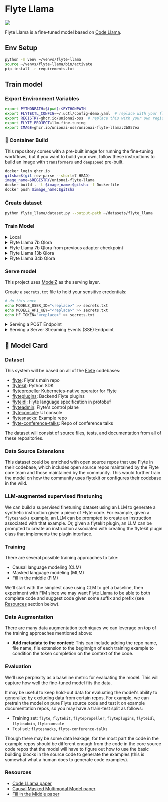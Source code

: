 # Flyte Llama

![](static/flyte_llama.png)

Flyte Llama is a fine-tuned model based on [Code Llama](https://about.fb.com/news/2023/08/code-llama-ai-for-coding/).

## Env Setup

```bash
python -m venv ~/venvs/flyte-llama
source ~/venvs/flyte-llama/bin/activate
pip install -r requirements.txt
```

## Train model

### Export Environment Variables

```bash
export PYTHONPATH=$(pwd):$PYTHONPATH
export FLYTECTL_CONFIG=~/.uctl/config-demo.yaml  # replace with your flyte/union cloud config
export REGISTRY=ghcr.io/unionai-oss  # replace this with your own registry
export FLYTE_PROJECT=llm-fine-tuning
export IMAGE=ghcr.io/unionai-oss/unionai-flyte-llama:2b857ea
```

### 🐳 Container Build

This repository comes with a pre-built image for running the fine-tuning workflows,
but if you want to build your own, follow these instructions to build an image
with `transformers` and `deepspeed` pre-built.

```bash
docker login ghcr.io
gitsha=$(git rev-parse --short=7 HEAD)
image_name=$REGISTRY/unionai-flyte-llama
docker build . -t $image_name:$gitsha -f Dockerfile
docker push $image_name:$gitsha
```

### Create dataset

```bash
python flyte_llama/dataset.py --output-path ~/datasets/flyte_llama
```

### Train Model


<details>
<summary>Local</summary>
<p>

```bash
python flyte_llama/train.py \
    --model_path codellama/CodeLlama-7b-hf \
    --data_dir=~/datasets/flyte_llama \
    --output_dir=~/models/flyte_llama
```
</p>
</details>


<details>
<summary>Flyte Llama 7b Qlora</summary>
<p>

**Train:**

```bash
pyflyte --config $FLYTECTL_CONFIG \
    run --remote \
    --copy-all \
    --project $FLYTE_PROJECT \
    --image $IMAGE \
    flyte_llama/workflows.py train_workflow \
    --config config/flyte_llama_7b_qlora_v0.json
```

**Publish:**

```bash
pyflyte --config $FLYTECTL_CONFIG \
    run --remote \
    --copy-all \
    --project $FLYTE_PROJECT \
    --image $IMAGE \
    flyte_llama/workflows.py publish_model_workflow \
    --config config/flyte_llama_7b_qlora_v0.json \
    --model_dir s3://path/to/model
```


</p>
</details>

<details>
<summary>Flyte Llama 7b Qlora from previous adapter checkpoint</summary>
<p>

Pass in the `--pretrained_adapter` flag to continue training from a previous
adapter checkpoint. This is typically an s3 path produced by `train_workflow`.

```bash
pyflyte --config $FLYTECTL_CONFIG \
    run --remote \
    --copy-all \
    --project $FLYTE_PROJECT \
    --image $IMAGE \
    flyte_llama/workflows.py train_workflow \
    --config config/flyte_llama_7b_qlora_v0.json \
    --pretrained_adapter s3://path/to/checkpoint
```
</p>
</details>

<details>
<summary>Flyte Llama 13b Qlora</summary>
<p>

```bash
pyflyte --config $FLYTECTL_CONFIG \
    run --remote \
    --copy-all \
    --project $FLYTE_PROJECT \
    --image $IMAGE \
    flyte_llama/workflows.py train_workflow \
    --config config/flyte_llama_13b_qlora_v0.json
```
</p>
</details>

<details>
<summary>Flyte Llama 34b Qlora</summary>
<p>

```bash
pyflyte --config $FLYTECTL_CONFIG \
    run --remote \
    --copy-all \
    --project $FLYTE_PROJECT \
    --image $IMAGE \
    flyte_llama/workflows.py train_workflow \
    --config config/flyte_llama_34b_qlora_v0.json
```
</p>
</details>

### Serve model

This project uses [ModelZ](https://modelz.ai/) as the serving layer.

Create a `secrets.txt` file to hold your sensitive credentials:

```bash
# do this once
echo MODELZ_USER_ID="<replace>" >> secrets.txt
echo MODELZ_API_KEY="<replace>" >> secrets.txt
echo HF_TOKEN="<replace>" >> secrets.txt
```

<details>
<summary>Serving a POST Endpoint</summary>
<p>

Export env vars:

```bash
eval $(sed 's/^/export /g' secrets.txt)
export VERSION=$(git rev-parse --short=7 HEAD)
export SERVING_IMAGE=ghcr.io/unionai-oss/modelz-flyte-llama-serving:$VERSION
```

Build the serving image:

```bash
docker build . -f Dockerfile.server \
    --build-arg "HF_TOKEN=$HF_TOKEN" \
    -t $SERVING_IMAGE
```

Push it:

```bash
docker push $SERVING_IMAGE
```

Deploy:

```bash
python deploy.py \
    --user-id $MODELZ_USER_ID \
    --api-key $MODELZ_API_KEY \
    --deployment-name flyte-llama-$VERSION \
    --image $SERVING_IMAGE \
    --server-resource "nvidia-ada-l4-2-24c-96g"
```

Get the `deployment_key` from the output of the command above and use it to test
the model:

```bash
python client.py \
    --prompt "The code snippet below shows a basic Flyte workflow" \
    --output-file output.txt \
    --api-key $MODELZ_API_KEY \
    --deployment-key <deployment_key>
```

</p>
</details>

<details>
<summary>Serving a Server Streaming Events (SSE) Endpoint</summary>
<p>

Export env vars:

```bash
eval $(sed 's/^/export /g' secrets.txt)
export VERSION=$(git rev-parse --short=7 HEAD)
export SERVING_SSE_IMAGE=ghcr.io/unionai-oss/modelz-flyte-llama-serving-sse:$VERSION
```

Build the serving image:

```bash
docker build . -f Dockerfile.server_sse \
    --build-arg "HF_TOKEN=$HF_TOKEN" \
    -t $SERVING_SSE_IMAGE
```

Push it:

```bash
docker push $SERVING_SSE_IMAGE
```

Deploy:

```bash
python deploy.py \
    --user-id $MODELZ_USER_ID \
    --api-key $MODELZ_API_KEY \
    --deployment-name flyte-llama-sse-$VERSION \
    --image $SERVING_SSE_IMAGE \
    --server-resource "nvidia-ada-l4-2-24c-96g" \
    --stream
```

Get the `deployment_key` from the output of the command above and use it to test
the model:

```bash
python client_sse.py \
    --prompt "The code snippet below shows a basic Flyte workflow" \
    --output-file output.txt \
    --api-key $MODELZ_API_KEY \
    --deployment-key <deployment_key>
```

</p>
</details>



## 🔖 Model Card

### Dataset

This system will be based on all of the [Flyte](https://flyte.org/) codebases:

- [flyte](https://github.com/flyteorg/flyte): Flyte's main repo
- [flytekit](https://github.com/flyteorg/flytekit): Python SDK
- [flytepropeller](https://github.com/flyteorg/flytepropeller) Kubernetes-native operator for Flyte
- [flyteplugins](https://github.com/flyteorg/flyteplugins): Backend Flyte plugins
- [flyteidl](https://github.com/flyteorg/flyteidl): Flyte language specification in protobuf
- [flyteadmin](https://github.com/flyteorg/flyteadmin): Flyte's control plane
- [flyteconsole](https://github.com/flyteorg/flyteconsole): UI console
- [flytesnacks](https://github.com/flyteorg/flytesnacks): Example repo
- [flyte-conference-talks](https://github.com/flyteorg/flyte-conference-talks): Repo of conference talks

The dataset will consist of source files, tests, and documentation from all of
these repositories.

### Data Source Extensions

This dataset could be enriched with open source repos that use Flyte in their
codebase, which includes open source repos maintained by the Flyte core team
and those maintained by the community. This would further train the model on how
the community uses flytekit or configures their codebase in the wild.

### LLM-augmented supervised finetuning

We can build a supervised finetuning dataset using an LLM to generate a synthetic
instruction given a piece of Flyte code. For example, given a `flytesnacks` example,
an LLM can be prompted to create an instruction associated with that example. Or,
given a flytekit plugin, an LLM can be prompted to create an instruction associated
with creating the flytekit plugin class that implements the plugin interface.

### Training

There are several possible training approaches to take:

- Causal language modeling (CLM)
- Masked language modeling (MLM)
- Fill in the middle (FIM)

We'll start with the simplest case using CLM to get a baseline, then experiment
with FIM since we may want Flyte Llama to be able to both complete code and
suggest code given some suffix and prefix (see [Resources](#resources) section below).

### Data Augmentation

There are many data augmentation techniques we can leverage on top of the training
approaches mentioned above:

- **Add metadata to the context:** This can include adding the repo name,
  file name, file extension to the beginnign of each training example to condition
  the token completion on the context of the code.

### Evaluation

We'll use perplexity as a baseline metric for evaluating the model. This will
capture how well the fine-tuned model fits the data.

It may be useful to keep hold-out data for evaluating the model's ability to
generalize by excluding data from certain repos. For example, we can
pretrain the model on pure Flyte source code and test it on example documentation
repos, so you may have a train-test split as follows:

- Training set: `flyte`, `flytekit`, `flytepropeller`, `flyteplugins`, `flyteidl`, `flyteadmin`, `flyteconsole`
- Test set: `flytesnacks`, `flyte-conference-talks`

Though there may be some data leakage, for the most part the code in the example repos
should be different enough from the code in the core source code repos that the model
will have to figure out how to use the basic building blocks in the source code
to generate the examples (this is somewhat what a human does to generate code examples).

### Resources

- [Code LLama paper](https://ai.meta.com/research/publications/code-llama-open-foundation-models-for-code/)
- [Causal Masked Multimodal Model paper](https://arxiv.org/abs/2201.07520)
- [Fill in the Middle paper](https://arxiv.org/abs/2207.14255)

